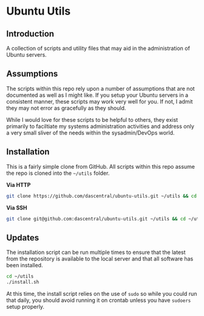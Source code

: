 # Ubuntu Utils

## Introduction

A collection of scripts and utility files that may aid in the administration of Ubuntu servers.

## Assumptions

The scripts within this repo rely upon a number of assumptions that are not documented as well as I might like. If you setup your Ubuntu servers in a consistent manner, these scripts may work very well for you. If not, I admit they may not error as gracefully as they should.

While I would love for these scripts to be helpful to others, they exist primarily to faciltiate my systems administration activities and address only a very small sliver of the needs within the sysadmin/DevOps world.

## Installation

This is a fairly simple clone from GitHub. All scripts within this repo assume the repo is cloned into the `~/utils` folder.

**Via HTTP**

```bash
git clone https://github.com/dascentral/ubuntu-utils.git ~/utils && cd ~/utils && ./install.sh
```

**Via SSH**

```bash
git clone git@github.com:dascentral/ubuntu-utils.git ~/utils && cd ~/utils && ./install.sh
```

## Updates

The installation script can be run multiple times to ensure that the latest from the repository
is available to the local server and that all software has been installed.

```bash
cd ~/utils
./install.sh
```

At this time, the install script relies on the use of `sudo` so while you could run that daily, you should avoid running it on crontab unless you have `sudoers` setup properly.
